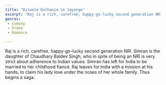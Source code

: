 ```yaml
---
title: "Dilwale Dulhania Le Jayenge"
excerpt: "Raj is a rich, carefree, happy-go-lucky second generation NRI. Simran is the daughter of Chaudhary Baldev Singh, who in spite of being an NRI is very st..."
genres: 
 - Comedy
 - Drama
 - Romance

---
```


Raj is a rich, carefree, happy-go-lucky second generation NRI. Simran is the daughter of Chaudhary Baldev Singh, who in spite of being an NRI is very strict about adherence to Indian values. Simran has left for India to be married to her childhood fiancé. Raj leaves for India with a mission at his hands, to claim his lady love under the noses of her whole family. Thus begins a saga.
